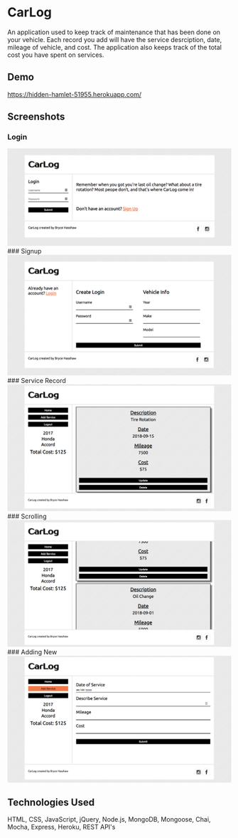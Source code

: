 # CarLog

An application used to keep track of maintenance that has been done on your vehicle. Each record you add will have the service desrciption, date, mileage of vehicle, and cost. The application also keeps track of the total cost you have spent on services. 

## Demo 
https://hidden-hamlet-51955.herokuapp.com/

## Screenshots
### Login
<img src="/views/login.png">
### Signup
<img src="/views/signup.png">
### Service Record
<img src="/views/service.png">
### Scrolling
<img src="/views/scrolling.png">
### Adding New
<img src="/views/addservice.png">

## Technologies Used

HTML, CSS, JavaScript, jQuery, Node.js, MongoDB, Mongoose, Chai, Mocha, Express, Heroku, REST API's

